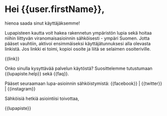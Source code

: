 # Hei {{user.firstName}}, 

hienoa saada sinut k&auml;ytt&auml;j&auml;ksemme! 

Lupapisteen kautta voit hakea rakennetun ymp&auml;rist&ouml;n lupia sek&auml; hoitaa niihin liittyv&auml;n viranomaisasioinnin s&auml;hk&ouml;isesti - ymp&auml;ri Suomen. Jotta p&auml;&auml;set vauhtiin, aktivoi ensimm&auml;iseksi k&auml;ytt&auml;j&auml;tunnuksesi alla olevasta linkist&auml;. Jos linkki ei toimi, kopioi osoite ja liit&auml; se selaimen osoiteriville.

{{link}}

Onko sinulla kysytt&auml;v&auml;&auml; palvelun k&auml;yt&ouml;st&auml;? Suosittelemme tutustumaan {{lupapiste.help}} sek&auml; {{faq}}.

P&auml;&auml;set seuraamaan lupa-asioinnin s&auml;hk&ouml;istymist&auml;: {{facebook}} | {{twitter}} | {{instagram}}

S&auml;hk&ouml;isi&auml; hetki&auml; asiointiisi toivottaa,

{{lupapiste}}